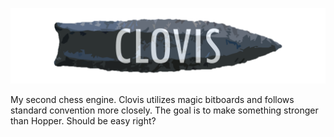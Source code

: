 ![](img/ClovisBanner.png)

My second chess engine. Clovis utilizes magic bitboards and follows standard convention more closely. The goal is to make something stronger than Hopper. Should be easy right? 
